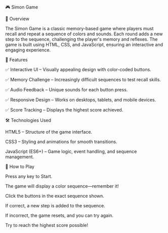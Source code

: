 🎮 Simon Game

📌 Overview

The Simon Game is a classic memory-based game where players must recall and repeat a sequence of colors and sounds. Each round adds a new step to the sequence, challenging the player's memory and reflexes. The game is built using HTML, CSS, and JavaScript, ensuring an interactive and engaging experience.


🎯 Features

✅ Interactive UI – Visually appealing design with color-coded buttons.

✅ Memory Challenge – Increasingly difficult sequences to test recall skills.

✅ Audio Feedback – Unique sounds for each button press.

✅ Responsive Design – Works on desktops, tablets, and mobile devices.

✅ Score Tracking – Displays the highest score achieved.


🛠️ Technologies Used

HTML5 – Structure of the game interface.

CSS3 – Styling and animations for smooth transitions.

JavaScript (ES6+) – Game logic, event handling, and sequence management.

🚀 How to Play

Press any key to Start.

The game will display a color sequence—remember it!

Click the buttons in the exact sequence shown.

If correct, a new step is added to the sequence.

If incorrect, the game resets, and you can try again.

Try to reach the highest score possible!
